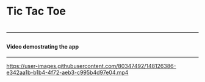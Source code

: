 <h1>Tic Tac Toe<h1>
<hr>
<h4>Video demostrating the app</h4>
<hr>




https://user-images.githubusercontent.com/80347492/148126386-e342aa1b-b1b4-4f72-aeb3-c995b4d97e04.mp4

